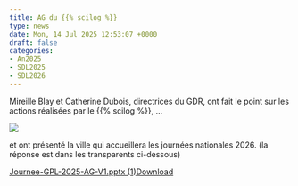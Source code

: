 ```yaml
---
title: AG du {{% scilog %}}
type: news
date: Mon, 14 Jul 2025 12:53:07 +0000
draft: false
categories:
- An2025
- SDL2025
- SDL2026
---
```


Mireille Blay et Catherine Dubois, directrices du GDR, ont fait le point sur les actions réalisées par le {{% scilog %}}, ...

![](https://gdr-gpl.cnrs.fr/wp-content/uploads/2025/07/GPL25_AG1.jpg)

et ont présenté la ville qui accueillera les journées nationales 2026. (la réponse est dans les transparents ci-dessous)

[Journee-GPL-2025-AG-V1.pptx (1)](https://gdr-gpl.cnrs.fr/wp-content/uploads/2025/07/Journee-GPL-2025-AG-V1.pptx-1.pdf)[Download](https://gdr-gpl.cnrs.fr/wp-content/uploads/2025/07/Journee-GPL-2025-AG-V1.pptx-1.pdf)
